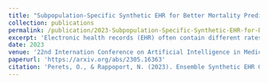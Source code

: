 ```yaml
---
title: "Subpopulation-Specific Synthetic EHR for Better Mortality Prediction"
collection: publications
permalink: /publication/2023-Subpopulation-Specific-Synthetic-EHR-for-Better-Mortality-Prediction
excerpt: 'Electronic health records (EHR) often contain different rates of representation of certain subpopulations (SP). Factors like patient demographics, clinical condition prevalence, and medical center type contribute to this underrepresentation. Consequently, when training machine learning models on such datasets, the models struggle to generalize well and perform poorly on underrepresented SPs. To address this issue, we propose a novel ensemble framework that utilizes generative models. Specifically, we train a GAN-based synthetic data generator for each SP and incorporate synthetic samples into each SP training set. Ultimately, we train SP-specific prediction models. To properly evaluate this method, we design an evaluation pipeline with 2 real-world use case datasets, queried from the MIMIC database. Our approach shows increased model performance over underrepresented SPs. Our code and models are given as supplementary and will be made available on a public repository.'
date: 2023
venue: '22nd Internation Conference on Artificial Intelligence in Medicine (AIME)'
paperurl: 'https://arxiv.org/abs/2305.16363'
citation: 'Perets, O., & Rappoport, N. (2023). Ensemble Synthetic EHR Generation for Increasing Subpopulation Model's Performance. arXiv preprint arXiv:2305.16363.'
---
```

